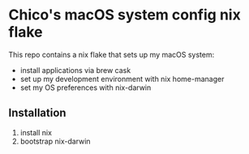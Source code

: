 # Chico's macOS system config nix flake

This repo contains a nix flake that sets up my macOS system:
- install applications via brew cask
- set up my development environment with nix home-manager
- set my OS preferences with nix-darwin

## Installation
1. install nix
2. bootstrap nix-darwin
